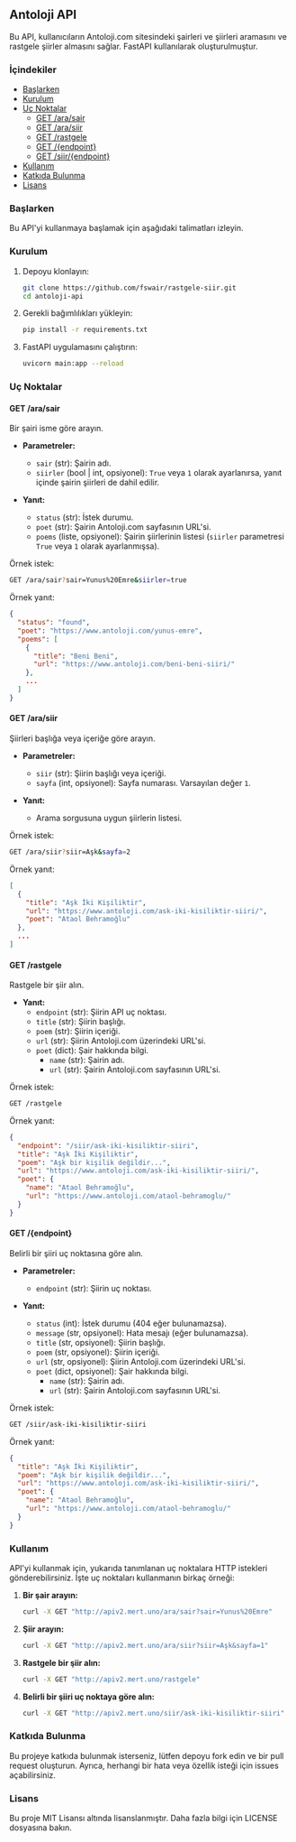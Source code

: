 ## Antoloji API

Bu API, kullanıcıların Antoloji.com sitesindeki şairleri ve şiirleri aramasını ve rastgele şiirler almasını sağlar. FastAPI kullanılarak oluşturulmuştur.

### İçindekiler
- [Başlarken](#başlarken)
- [Kurulum](#kurulum)
- [Uç Noktalar](#uç-noktalar)
  - [GET /ara/sair](#get-arasair)
  - [GET /ara/siir](#get-arasiir)
  - [GET /rastgele](#get-rastgele)
  - [GET /{endpoint}](#get-endpoint)
  - [GET /siir/{endpoint}](#get-siirendpoint)
- [Kullanım](#kullanım)
- [Katkıda Bulunma](#katkıda-bulunma)
- [Lisans](#lisans)

### Başlarken

Bu API'yi kullanmaya başlamak için aşağıdaki talimatları izleyin.

### Kurulum

1. Depoyu klonlayın:
    ```bash
    git clone https://github.com/fswair/rastgele-siir.git
    cd antoloji-api
    ```

2. Gerekli bağımlılıkları yükleyin:
    ```bash
    pip install -r requirements.txt
    ```

3. FastAPI uygulamasını çalıştırın:
    ```bash
    uvicorn main:app --reload
    ```

### Uç Noktalar

#### GET /ara/sair

Bir şairi isme göre arayın.

- **Parametreler:**
  - `sair` (str): Şairin adı.
  - `siirler` (bool | int, opsiyonel): `True` veya `1` olarak ayarlanırsa, yanıt içinde şairin şiirleri de dahil edilir.

- **Yanıt:**
  - `status` (str): İstek durumu.
  - `poet` (str): Şairin Antoloji.com sayfasının URL'si.
  - `poems` (liste, opsiyonel): Şairin şiirlerinin listesi (`siirler` parametresi `True` veya `1` olarak ayarlanmışsa).

Örnek istek:
```bash
GET /ara/sair?sair=Yunus%20Emre&siirler=true
```

Örnek yanıt:
```json
{
  "status": "found",
  "poet": "https://www.antoloji.com/yunus-emre",
  "poems": [
    {
      "title": "Beni Beni",
      "url": "https://www.antoloji.com/beni-beni-siiri/"
    },
    ...
  ]
}
```

#### GET /ara/siir

Şiirleri başlığa veya içeriğe göre arayın.

- **Parametreler:**
  - `siir` (str): Şiirin başlığı veya içeriği.
  - `sayfa` (int, opsiyonel): Sayfa numarası. Varsayılan değer `1`.

- **Yanıt:**
  - Arama sorgusuna uygun şiirlerin listesi.

Örnek istek:
```bash
GET /ara/siir?siir=Aşk&sayfa=2
```

Örnek yanıt:
```json
[
  {
    "title": "Aşk İki Kişiliktir",
    "url": "https://www.antoloji.com/ask-iki-kisiliktir-siiri/",
    "poet": "Ataol Behramoğlu"
  },
  ...
]
```

#### GET /rastgele

Rastgele bir şiir alın.

- **Yanıt:**
  - `endpoint` (str): Şiirin API uç noktası.
  - `title` (str): Şiirin başlığı.
  - `poem` (str): Şiirin içeriği.
  - `url` (str): Şiirin Antoloji.com üzerindeki URL'si.
  - `poet` (dict): Şair hakkında bilgi.
    - `name` (str): Şairin adı.
    - `url` (str): Şairin Antoloji.com sayfasının URL'si.

Örnek istek:
```bash
GET /rastgele
```

Örnek yanıt:
```json
{
  "endpoint": "/siir/ask-iki-kisiliktir-siiri",
  "title": "Aşk İki Kişiliktir",
  "poem": "Aşk bir kişilik değildir...",
  "url": "https://www.antoloji.com/ask-iki-kisiliktir-siiri/",
  "poet": {
    "name": "Ataol Behramoğlu",
    "url": "https://www.antoloji.com/ataol-behramoglu/"
  }
}
```

#### GET /{endpoint}

Belirli bir şiiri uç noktasına göre alın.

- **Parametreler:**
  - `endpoint` (str): Şiirin uç noktası.

- **Yanıt:**
  - `status` (int): İstek durumu (404 eğer bulunamazsa).
  - `message` (str, opsiyonel): Hata mesajı (eğer bulunamazsa).
  - `title` (str, opsiyonel): Şiirin başlığı.
  - `poem` (str, opsiyonel): Şiirin içeriği.
  - `url` (str, opsiyonel): Şiirin Antoloji.com üzerindeki URL'si.
  - `poet` (dict, opsiyonel): Şair hakkında bilgi.
    - `name` (str): Şairin adı.
    - `url` (str): Şairin Antoloji.com sayfasının URL'si.

Örnek istek:
```bash
GET /siir/ask-iki-kisiliktir-siiri
```

Örnek yanıt:
```json
{
  "title": "Aşk İki Kişiliktir",
  "poem": "Aşk bir kişilik değildir...",
  "url": "https://www.antoloji.com/ask-iki-kisiliktir-siiri/",
  "poet": {
    "name": "Ataol Behramoğlu",
    "url": "https://www.antoloji.com/ataol-behramoglu/"
  }
}
```

### Kullanım

API'yi kullanmak için, yukarıda tanımlanan uç noktalara HTTP istekleri gönderebilirsiniz. İşte uç noktaları kullanmanın birkaç örneği:

1. **Bir şair arayın:**
   ```bash
   curl -X GET "http://apiv2.mert.uno/ara/sair?sair=Yunus%20Emre"
   ```

2. **Şiir arayın:**
   ```bash
   curl -X GET "http://apiv2.mert.uno/ara/siir?siir=Aşk&sayfa=1"
   ```

3. **Rastgele bir şiir alın:**
   ```bash
   curl -X GET "http://apiv2.mert.uno/rastgele"
   ```

4. **Belirli bir şiiri uç noktaya göre alın:**
   ```bash
   curl -X GET "http://apiv2.mert.uno/siir/ask-iki-kisiliktir-siiri"
   ```

### Katkıda Bulunma

Bu projeye katkıda bulunmak isterseniz, lütfen depoyu fork edin ve bir pull request oluşturun. Ayrıca, herhangi bir hata veya özellik isteği için issues açabilirsiniz.

### Lisans

Bu proje MIT Lisansı altında lisanslanmıştır. Daha fazla bilgi için LICENSE dosyasına bakın.
